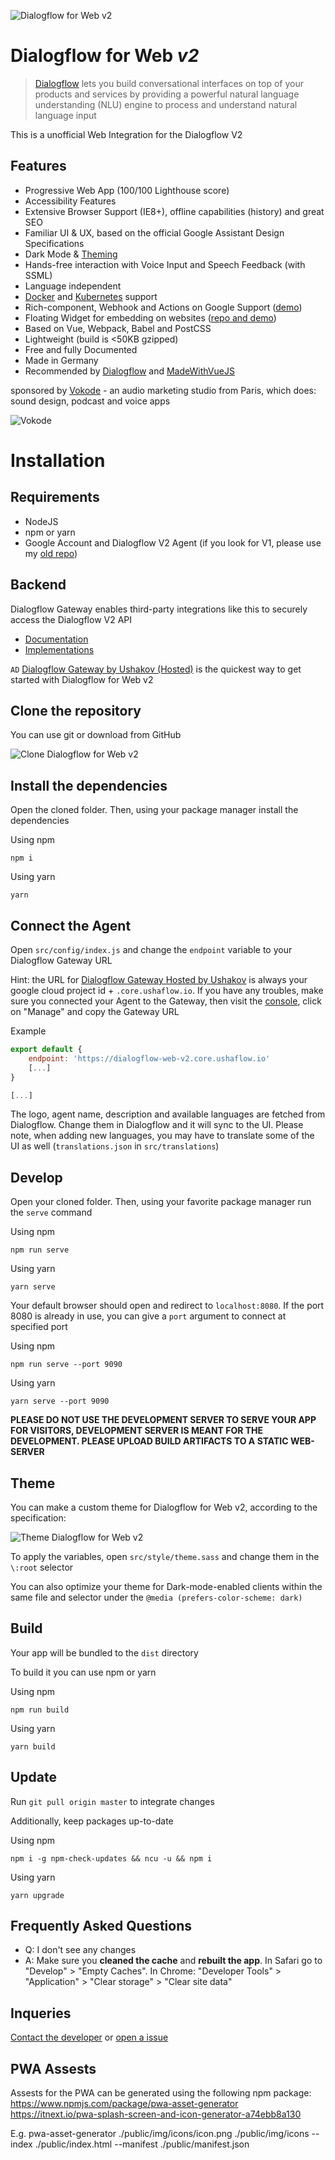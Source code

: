 ![Dialogflow for Web v2](https://i.imgur.com/J8aTIwt.png)

# Dialogflow for Web *v2*

> [Dialogflow](https://dialogflow.com) lets you build conversational interfaces on top of your products and services by providing a powerful natural language understanding (NLU) engine to process and understand natural language input

This is a unofficial Web Integration for the Dialogflow V2

## Features

- Progressive Web App (100/100 Lighthouse score)
- Accessibility Features
- Extensive Browser Support (IE8+), offline capabilities (history) and great SEO
- Familiar UI & UX, based on the official Google Assistant Design Specifications
- Dark Mode & [Theming](#theming)
- Hands-free interaction with Voice Input and Speech Feedback (with SSML)
- Language independent
- [Docker](./Dockerfile) and [Kubernetes](./k8s) support
- Rich-component, Webhook and Actions on Google Support ([demo](https://mishushakov.github.io/dialogflow-web-v2/))
- Floating Widget for embedding on websites ([repo and demo](https://github.com/mishushakov/df-btn))
- Based on Vue, Webpack, Babel and PostCSS
- Lightweight (build is <50KB gzipped)
- Free and fully Documented
- Made in Germany
- Recommended by [Dialogflow](https://twitter.com/Dialogflow/status/923976390201847809) and [MadeWithVueJS](https://twitter.com/MadeWithVueJS/status/1130147606666063875)

sponsored by [Vokode](https://www.vokode.com) - an audio marketing studio from Paris, which does: sound design, podcast and voice apps

![Vokode](https://www.vokode.com/wp-content/uploads/2019/01/vokode-horizontal-web.png)

# Installation

## Requirements

- NodeJS
- npm or yarn
- Google Account and Dialogflow V2 Agent (if you look for V1, please use my [old repo](https://github.com/mishushakov/dialogflow-web))

## Backend

Dialogflow Gateway enables third-party integrations like this to securely access the Dialogflow V2 API

- [Documentation](https://github.com/mishushakov/dialogflow-gateway-docs)
- [Implementations](https://github.com/mishushakov/dialogflow-gateway-docs#implementations)

`AD` [Dialogflow Gateway by Ushakov (Hosted)](https://dialogflow.cloud.ushakov.co) is the quickest way to get started with Dialogflow for Web v2

## Clone the repository

You can use git or download from GitHub

![Clone Dialogflow for Web v2](https://imgur.com/bpHE9K6.png)

## Install the dependencies

Open the cloned folder. Then, using your package manager install the dependencies

Using npm

`npm i`

Using yarn

`yarn`

## Connect the Agent

Open `src/config/index.js` and change the `endpoint` variable to your Dialogflow Gateway URL

Hint: the URL for [Dialogflow Gateway Hosted by Ushakov](https://dialogflow.cloud.ushakov.co) is always your google cloud project id + `.core.ushaflow.io`. If you have any troubles, make sure you connected your Agent to the Gateway, then visit the [console](https://dialogflow.cloud.ushakov.co/console/), click on "Manage" and copy the Gateway URL

Example

```js
export default {
    endpoint: 'https://dialogflow-web-v2.core.ushaflow.io'
    [...]
}

[...]
```

The logo, agent name, description and available languages are fetched from Dialogflow. Change them in Dialogflow and it will sync to the UI. Please note, when adding new languages, you may have to translate some of the UI as well (`translations.json` in `src/translations`)

## Develop

Open your cloned folder. Then, using your favorite package manager run the `serve` command

Using npm

`npm run serve`

Using yarn

`yarn serve`

Your default browser should open and redirect to `localhost:8080`. If the port 8080 is already in use, you can give a `port` argument to connect at specified port

Using npm

`npm run serve --port 9090`

Using yarn

`yarn serve --port 9090`

**PLEASE DO NOT USE THE DEVELOPMENT SERVER TO SERVE YOUR APP FOR VISITORS, DEVELOPMENT SERVER IS MEANT FOR THE DEVELOPMENT. PLEASE UPLOAD BUILD ARTIFACTS TO A STATIC WEB-SERVER**

## Theme

You can make a custom theme for Dialogflow for Web v2, according to the specification:

![Theme Dialogflow for Web v2](https://i.imgur.com/nQ7tK3d.png)

To apply the variables, open `src/style/theme.sass` and change them in the `\:root` selector

You can also optimize your theme for Dark-mode-enabled clients within the same file and selector under the `@media (prefers-color-scheme: dark)`

## Build

Your app will be bundled to the `dist` directory

To build it you can use npm or yarn

Using npm

`npm run build`

Using yarn

`yarn build`

## Update

Run `git pull origin master` to integrate changes

Additionally, keep packages up-to-date

Using npm

`npm i -g npm-check-updates && ncu -u && npm i`

Using yarn

`yarn upgrade`

## Frequently Asked Questions

- Q: I don't see any changes
- A: Make sure you **cleaned the cache** and **rebuilt the app**. In Safari go to "Develop" > "Empty Caches". In Chrome: "Developer Tools" > "Application" > "Clear storage" > "Clear site data"

## Inqueries

[Contact the developer](https://mish.co/contact) or [open a issue](https://github.com/mishushakov/dialogflow-web-v2/issues/new)

## PWA Assests
Assests for the PWA can be generated using the following npm package:
https://www.npmjs.com/package/pwa-asset-generator
https://itnext.io/pwa-splash-screen-and-icon-generator-a74ebb8a130

E.g. pwa-asset-generator ./public/img/icons/icon.png ./public/img/icons --index ./public/index.html 
--manifest ./public/manifest.json